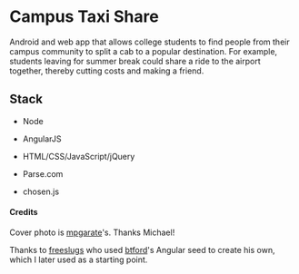 # Campus Taxi Share

Android and web app that allows college students to find people from their campus community to split a cab to a popular destination. For example, students leaving for summer break could share a ride to the airport together, thereby cutting costs and making a friend.

## Stack
 * Node
 * AngularJS
 * HTML/CSS/JavaScript/jQuery
 * Parse.com
 
 * chosen.js

#### Credits

Cover photo is [mpgarate](https://github.com/freeslugs)'s. Thanks Michael!

Thanks to [freeslugs](https://github.com/freeslugs) who used [btford](https://github.com/btford)'s Angular seed to create his own, which I later used as a starting point.
